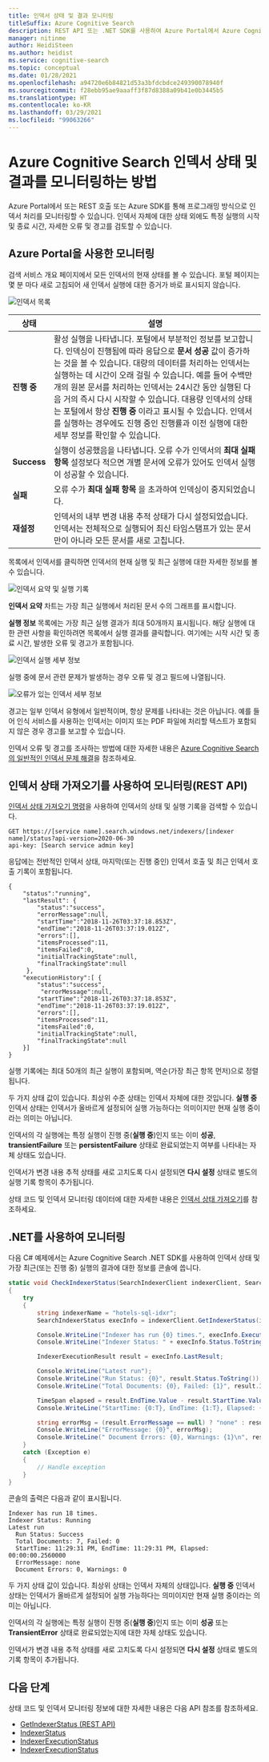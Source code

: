 ```yaml
---
title: 인덱서 상태 및 결과 모니터링
titleSuffix: Azure Cognitive Search
description: REST API 또는 .NET SDK를 사용하여 Azure Portal에서 Azure Cognitive Search 인덱서의 상태, 진행률 및 결과를 모니터링합니다.
manager: nitinme
author: HeidiSteen
ms.author: heidist
ms.service: cognitive-search
ms.topic: conceptual
ms.date: 01/28/2021
ms.openlocfilehash: a94720e6b84821d53a3bfdcbdce249390078940f
ms.sourcegitcommit: f28ebb95ae9aaaff3f87d8388a09b41e0b3445b5
ms.translationtype: HT
ms.contentlocale: ko-KR
ms.lasthandoff: 03/29/2021
ms.locfileid: "99063266"
---
```

# <a name="how-to-monitor-azure-cognitive-search-indexer-status-and-results"></a>Azure Cognitive Search 인덱서 상태 및 결과를 모니터링하는 방법

Azure Portal에서 또는 REST 호출 또는 Azure SDK를 통해 프로그래밍 방식으로 인덱서 처리를 모니터링할 수 있습니다. 인덱서 자체에 대한 상태 외에도 특정 실행의 시작 및 종료 시간, 자세한 오류 및 경고를 검토할 수 있습니다.

## <a name="monitor-using-azure-portal"></a>Azure Portal을 사용한 모니터링

검색 서비스 개요 페이지에서 모든 인덱서의 현재 상태를 볼 수 있습니다. 포털 페이지는 몇 분 마다 새로 고침되어 새 인덱서 실행에 대한 증거가 바로 표시되지 않습니다.

   ![인덱서 목록](media/search-monitor-indexers/indexers-list.png "인덱서 목록")

| 상태 | 설명 |
|--------|-------------|
| **진행 중** | 활성 실행을 나타냅니다. 포털에서 부분적인 정보를 보고합니다. 인덱싱이 진행됨에 따라 응답으로 **문서 성공** 값이 증가하는 것을 볼 수 있습니다. 대량의 데이터를 처리하는 인덱서는 실행하는 데 시간이 오래 걸릴 수 있습니다. 예를 들어 수백만 개의 원본 문서를 처리하는 인덱서는 24시간 동안 실행된 다음 거의 즉시 다시 시작할 수 있습니다. 대용량 인덱서의 상태는 포털에서 항상 **진행 중** 이라고 표시될 수 있습니다. 인덱서를 실행하는 경우에도 진행 중인 진행률과 이전 실행에 대한 세부 정보를 확인할 수 있습니다. |
| **Success** | 실행이 성공했음을 나타냅니다. 오류 수가 인덱서의 **최대 실패 항목** 설정보다 적으면 개별 문서에 오류가 있어도 인덱서 실행이 성공할 수 있습니다. |
| **실패** | 오류 수가 **최대 실패 항목** 을 초과하여 인덱싱이 중지되었습니다. |
| **재설정** | 인덱서의 내부 변경 내용 추적 상태가 다시 설정되었습니다. 인덱서는 전체적으로 실행되어 최신 타임스탬프가 있는 문서만이 아니라 모든 문서를 새로 고칩니다. |

목록에서 인덱서를 클릭하면 인덱서의 현재 실행 및 최근 실행에 대한 자세한 정보를 볼 수 있습니다.

   ![인덱서 요약 및 실행 기록](media/search-monitor-indexers/indexer-summary.png "인덱서 요약 및 실행 기록")

**인덱서 요약** 차트는 가장 최근 실행에서 처리된 문서 수의 그래프를 표시합니다.

**실행 정보** 목록에는 가장 최근 실행 결과가 최대 50개까지 표시됩니다. 해당 실행에 대한 관련 사항을 확인하려면 목록에서 실행 결과를 클릭합니다. 여기에는 시작 시간 및 종료 시간, 발생한 오류 및 경고가 포함됩니다.

   ![인덱서 실행 세부 정보](media/search-monitor-indexers/indexer-execution.png "인덱서 실행 세부 정보")

실행 중에 문서 관련 문제가 발생하는 경우 오류 및 경고 필드에 나열됩니다.

   ![오류가 있는 인덱서 세부 정보](media/search-monitor-indexers/indexer-execution-error.png "오류가 있는 인덱서 세부 정보")

경고는 일부 인덱서 유형에서 일반적이며, 항상 문제를 나타내는 것은 아닙니다. 예를 들어 인식 서비스를 사용하는 인덱서는 이미지 또는 PDF 파일에 처리할 텍스트가 포함되지 않은 경우 경고를 보고할 수 있습니다. 

인덱서 오류 및 경고를 조사하는 방법에 대한 자세한 내용은 [Azure Cognitive Search의 일반적인 인덱서 문제 해결](search-indexer-troubleshooting.md)을 참조하세요.

## <a name="monitor-using-get-indexer-status-rest-api"></a>인덱서 상태 가져오기를 사용하여 모니터링(REST API)

[인덱서 상태 가져오기 명령](/rest/api/searchservice/get-indexer-status)을 사용하여 인덱서의 상태 및 실행 기록을 검색할 수 있습니다.

```http
GET https://[service name].search.windows.net/indexers/[indexer name]/status?api-version=2020-06-30
api-key: [Search service admin key]
```

응답에는 전반적인 인덱서 상태, 마지막(또는 진행 중인) 인덱서 호출 및 최근 인덱서 호출 기록이 포함됩니다.

```output
{
    "status":"running",
    "lastResult": {
        "status":"success",
        "errorMessage":null,
        "startTime":"2018-11-26T03:37:18.853Z",
        "endTime":"2018-11-26T03:37:19.012Z",
        "errors":[],
        "itemsProcessed":11,
        "itemsFailed":0,
        "initialTrackingState":null,
        "finalTrackingState":null
     },
    "executionHistory":[ {
        "status":"success",
         "errorMessage":null,
        "startTime":"2018-11-26T03:37:18.853Z",
        "endTime":"2018-11-26T03:37:19.012Z",
        "errors":[],
        "itemsProcessed":11,
        "itemsFailed":0,
        "initialTrackingState":null,
        "finalTrackingState":null
    }]
}
```

실행 기록에는 최대 50개의 최근 실행이 포함되며, 역순(가장 최근 항목 먼저)으로 정렬됩니다.

두 가지 상태 값이 있습니다. 최상위 수준 상태는 인덱서 자체에 대한 것입니다. **실행 중** 인덱서 상태는 인덱서가 올바르게 설정되어 실행 가능하다는 의미이지만 현재 실행 중이라는 의미는 아닙니다.

인덱서의 각 실행에는 특정 실행이 진행 중(**실행 중**)인지 또는 이미 **성공**, **transientFailure** 또는 **persistentFailure** 상태로 완료되었는지 여부를 나타내는 자체 상태도 있습니다. 

인덱서가 변경 내용 추적 상태를 새로 고치도록 다시 설정되면 **다시 설정** 상태로 별도의 실행 기록 항목이 추가됩니다.

상태 코드 및 인덱서 모니터링 데이터에 대한 자세한 내용은 [인덱서 상태 가져오기](/rest/api/searchservice/get-indexer-status)를 참조하세요.

## <a name="monitor-using-net"></a>.NET를 사용하여 모니터링

다음 C# 예제에서는 Azure Cognitive Search .NET SDK를 사용하여 인덱서 상태 및 가장 최근(또는 진행 중) 실행의 결과에 대한 정보를 콘솔에 씁니다.

```csharp
static void CheckIndexerStatus(SearchIndexerClient indexerClient, SearchIndexer indexer)
{
    try
    {
        string indexerName = "hotels-sql-idxr";
        SearchIndexerStatus execInfo = indexerClient.GetIndexerStatus(indexerName);

        Console.WriteLine("Indexer has run {0} times.", execInfo.ExecutionHistory.Count);
        Console.WriteLine("Indexer Status: " + execInfo.Status.ToString());

        IndexerExecutionResult result = execInfo.LastResult;

        Console.WriteLine("Latest run");
        Console.WriteLine("Run Status: {0}", result.Status.ToString());
        Console.WriteLine("Total Documents: {0}, Failed: {1}", result.ItemCount, result.FailedItemCount);

        TimeSpan elapsed = result.EndTime.Value - result.StartTime.Value;
        Console.WriteLine("StartTime: {0:T}, EndTime: {1:T}, Elapsed: {2:t}", result.StartTime.Value, result.EndTime.Value, elapsed);

        string errorMsg = (result.ErrorMessage == null) ? "none" : result.ErrorMessage;
        Console.WriteLine("ErrorMessage: {0}", errorMsg);
        Console.WriteLine(" Document Errors: {0}, Warnings: {1}\n", result.Errors.Count, result.Warnings.Count);
    }
    catch (Exception e)
    {
        // Handle exception
    }
}
```

콘솔의 출력은 다음과 같이 표시됩니다.

```output
Indexer has run 18 times.
Indexer Status: Running
Latest run
  Run Status: Success
  Total Documents: 7, Failed: 0
  StartTime: 11:29:31 PM, EndTime: 11:29:31 PM, Elapsed: 00:00:00.2560000
  ErrorMessage: none
  Document Errors: 0, Warnings: 0
```

두 가지 상태 값이 있습니다. 최상위 상태는 인덱서 자체의 상태입니다. **실행 중** 인덱서 상태는 인덱서가 올바르게 설정되어 실행 가능하다는 의미이지만 현재 실행 중이라는 의미는 아닙니다.

인덱서의 각 실행에는 특정 실행이 진행 중(**실행 중**)인지 또는 이미 **성공** 또는 **TransientError** 상태로 완료되었는지에 대한 자체 상태도 있습니다. 

인덱서가 변경 내용 추적 상태를 새로 고치도록 다시 설정되면 **다시 설정** 상태로 별도의 기록 항목이 추가됩니다.

## <a name="next-steps"></a>다음 단계

상태 코드 및 인덱서 모니터링 정보에 대한 자세한 내용은 다음 API 참조를 참조하세요.

* [GetIndexerStatus (REST API)](/rest/api/searchservice/get-indexer-status)
* [IndexerStatus](/dotnet/api/azure.search.documents.indexes.models.indexerstatus)
* [IndexerExecutionStatus](/dotnet/api/azure.search.documents.indexes.models.indexerexecutionstatus)
* [IndexerExecutionStatus](/dotnet/api/azure.search.documents.indexes.models.indexerexecutionresult)